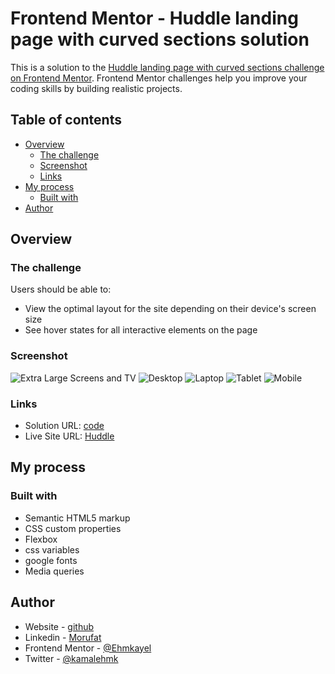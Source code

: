 # Frontend Mentor - Huddle landing page with curved sections solution

This is a solution to the [Huddle landing page with curved sections challenge on Frontend Mentor](https://www.frontendmentor.io/challenges/huddle-landing-page-with-curved-sections-5ca5ecd01e82137ec91a50f2). Frontend Mentor challenges help you improve your coding skills by building realistic projects. 

## Table of contents

- [Overview](#overview)
  - [The challenge](#the-challenge)
  - [Screenshot](#screenshot)
  - [Links](#links)
- [My process](#my-process)
  - [Built with](#built-with)
- [Author](#author)


## Overview

### The challenge

Users should be able to:

- View the optimal layout for the site depending on their device's screen size
- See hover states for all interactive elements on the page

### Screenshot

![Extra Large Screens and TV](./screenshots/extra%20large%20screens,%20tv.png)
![Desktop](./screenshots/desktops.png)
![Laptop](./screenshots/laptop.png)
![Tablet](./screenshots/tablet.png)
![Mobile](./screenshots/mobile.png)


### Links

- Solution URL: [code](https://github.com/Ehmkayel/frontendmentorchallenges/tree/main/huddle)
- Live Site URL: [Huddle](https://dazzling-marzipan-8d7083.netlify.app/)

## My process

### Built with

- Semantic HTML5 markup
- CSS custom properties
- Flexbox
- css variables
- google fonts
- Media queries



## Author

- Website - [github](github.com/Ehmkayel)
- Linkedin - [Morufat](https://www.linkedin.com/in/morufat-lamidi/)
- Frontend Mentor - [@Ehmkayel](https://www.frontendmentor.io/profile/Ehmkayel)
- Twitter - [@kamalehmk](https://www.twitter.com/kamalehmk)


